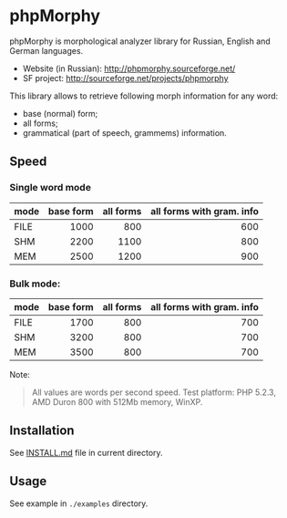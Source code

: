 phpMorphy
========

phpMorphy is morphological analyzer library for Russian, English and German languages.

 * Website (in Russian): http://phpmorphy.sourceforge.net/
 * SF project: http://sourceforge.net/projects/phpmorphy


This library allows to retrieve following morph information for any word:
 * base (normal) form;
 * all forms;
 * grammatical (part of speech, grammems) information.

## Speed
### Single word mode

| mode          | base form       | all forms     | all forms with gram. info |
|:------------- | ---------------:| -------------:| -------------------------:|
| FILE          | 1000            |  800          | 600                       |
| SHM           | 2200            | 1100          | 800                       |
| MEM           | 2500            | 1200          | 900                       |


### Bulk mode:

| mode          | base form       | all forms     | all forms with gram. info |
|:------------- | ---------------:| -------------:| -------------------------:|
| FILE          | 1700            | 800           | 700                       |
| SHM           | 3200            | 800           | 700                       |
| MEM           | 3500            | 800           | 700                       |


Note: 
> All values are words per second speed.
> Test platform: PHP 5.2.3, AMD Duron 800 with 512Mb memory, WinXP.


## Installation

See [INSTALL.md](INSTALL.md) file in current directory.

## Usage

See example in `./examples` directory.
